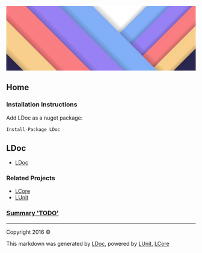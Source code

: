 ![](LDoc/LDoc/Content/LDoc-banner-large.png "")

## Home

### Installation Instructions
Add LDoc as a nuget package:
```cs
Install-Package LDoc
```

## LDoc

 - [LDoc](LDoc/LDoc/docs/LDoc.md)

### Related Projects
- [LCore](https://github.com/CodeSingularity/LCore) 
- [LUnit](https://github.com/CodeSingularity/LUnit) 

### [Summary &#39;TODO&#39;](LDoc/TagSummary_TODO.md)



---

Copyright 2016 &copy; [](LDoc/README.md) [](LDoc/TableOfContents.md)

This markdown was generated by [LDoc](https://github.com/CodeSingularity/LDoc), powered by [LUnit](https://github.com/CodeSingularity/LUnit), [LCore](https://github.com/CodeSingularity/LCore)
